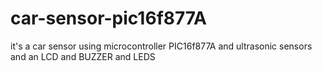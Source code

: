 # car-sensor-pic16f877A
it's a car sensor using microcontroller PIC16f877A and ultrasonic sensors and an LCD and BUZZER and LEDS

